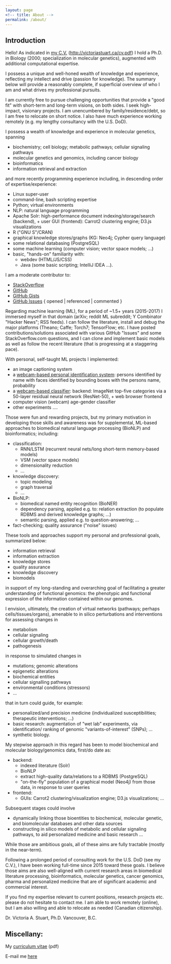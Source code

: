 ```yaml
---
layout: page
<!-- title: About -->
permalink: /about/
---
```

## Introduction

Hello!  As indicated in [my C.V.](http://victoriastuart.ca/cv.pdf) (http://victoriastuart.ca/cv.pdf) I hold a Ph.D. in Biology (2000; specialization in molecular genetics), augmented with additional computational expertise.

I possess a unique and well-honed wealth of knowledge and experience, reflecting my intellect and drive (passion for knowledge).  The summary below will provide a reasonably complete, if superficial overview of who I am and what drives my professional pursuits.

I am currently free to pursue challenging opportunities that provide a "good fit" with short-term and long-term visions, on both sides.  I seek high-impact, visionary projects.  I am unencumbered by family/residence/debt, so I am free to relocate on short notice.  I also have much experience working remotely (e.g. my lengthy consultancy with the U.S. DoD).

I possess a wealth of knowledge and experience in molecular genetics, spanning

 * biochemistry; cell biology; metabolic pathways; cellular signaling pathways
 * molecular genetics and genomics, including cancer biology
 * bioinformatics
 * information retrieval and extraction

and more recently programming experience including, in descending order of expertise/experience:

 * Linux super-user
 * command-line, bash scripting expertise
 * Python; virtual environments
 * NLP: natural language programming
 * Apache Solr: high-performance document indexing/storage/search (backend), +
   user GUI (frontend): Carrot2 clustering engine; D3.js visualizations
 * R ("GNU S"/CRAN)
 * graphical knowledge stores/graphs (KG: Neo4j; Cypher query language)
 * some relational databasing (PostgreSQL)
 * some machine learning (computer vision; vector space models; ...)
 * basic, "hands-on" familiarity with:
    * webdev (HTML/JS/CSS)
    * Java (some basic scripting; IntelliJ IDEA ...).

I am a moderate contributor to:

 * [StackOverflow](https://stackoverflow.com/users/1904943/victoria-stuart?tab=profile)
 * [GitHub](https://github.com/victoriastuart)
 * [GitHub Gists](https://gist.github.com/victoriastuart)
 * [GitHub Issues](https://www.google.com/search?num=20&q=github+AND+%22victoriastuart+opened+this+Issue%22+OR+%22victoriastuart+referenced+this+issue%22+OR+%22victoriastuart+commented+on%22&oq=github+AND+%22victoriastuart+opened+this+Issue%22+OR+%22victoriastuart+referenced+this+issue%22+OR+%22victoriastuart+commented+on%22&gs_l=psy-ab.12...0.0.0.3196.0.0.0.0.0.0.0.0..0.0....0...1..64.psy-ab..0.0.0.XhmLQhgVmnc) { opened \| referenced \| commented }

Regarding machine learning (ML), for a period of ~1.5+ years (2015-2017) I immersed myself in that domain (arXiv; reddit ML subreddit; Y Combinator "Hacker News"; RSS feeds).  I can follow the literature, install and debug the major platforms (Theano; Caffe; Torch7; TensorFlow; etc.  I have posted contributions/solutions associated with various GitHub "Issues" and some StackOverflow.com questions, and I can clone and implement basic models as well as follow the recent literature (that is progressing at a staggering pace).

With personal, self-taught ML projects I implemented:

 * an image captioning system
 * a [webcam-based personal identification system](https://github.com/victoriastuart/cv_facial_identification): persons identified by name with faces identified by bounding boxes with the persons name, probability
 * a [webcam-based classifier](https://github.com/victoriastuart/keras_js_canvas_resnet-50): backend: ImageNet top-five categories via a 50-layer residual neural network (ResNet-50), + web browser frontend
 * computer vision (webcam) age-gender classifier
 * other experiments ....

Those were fun and rewarding projects, but my primary motivation in developing those skills and awareness was for supplemental, ML-based approaches to biomedical natural language processing (BioNLP) and bioinformatics; including:

 * classification:
    * RNN/LSTM (recurrent neural nets/long short-term memory-based models)
    * VSM (vector space models)
    * dimensionality reduction
    * ...
 * knowledge discovery:
    * topic modeling
    * graph traversal
    * ...
 * BioNLP:
    * biomedical named entity recognition (BioNER)
    * dependency parsing, applied e.g. to: relation extraction (to populate
      RDBMS and derived knowledge graphs; ...)
    * semantic parsing, applied e.g. to question-answering; ...
 * fact-checking; quality assurance ("noise" issues)

These tools and approaches support my personal and professional goals, summarized below:

 * information retrieval
 * information extraction
 * knowledge stores
 * quality assurance
 * knowledge discovery
 * biomodels

in support of my long-standing and overarching goal of facilitating a greater understanding of functional genomics: the phenotypic and functional expression of the information contained within our genomes.

I envision, ultimately, the creation of virtual networks (pathways; perhaps cells/tissues/organs), amenable to in silico perturbations and interventions for assessing changes in

 * metabolism
 * cellular signaling
 * cellular growth/death
 * pathogenesis

in response to simulated changes in

 * mutations; genomic alterations
 * epigenetic alterations
 * biochemical entities
 * cellular signalling pathways
 * environmental conditions (stressors)
 * ...

that in turn could guide, for example:

 * personalized/and precision medicine (individualized susceptibilities;
   therapeutic interventions; ...)
 * basic research: augmentation of "wet lab" experiments, via identification/
   ranking of genomic "variants-of-interest" (SNPs); ...
 * synthetic biology.

My stepwise approach in this regard has been to model biochemical and molecular biology/genomics data, first/do date as:

 * backend:
    * indexed literature (Solr)
    * BioNLP
    * extract high-quality data/relations to a RDBMS (PostgreSQL)
    * "on-the-fly" population of a graphical model (Neo4j) from those data, in
      response to user queries
 * frontend:
    * GUIs: Carrot2 clustering/visualization engine; D3.js visualizations; ...

Subsequent stages could involve

 * dynamically linking those bioentities to biochemical, molecular genetic, and
   biomolecular databases and other data sources
 * constructing in silico models of metabolic and cellular signaling pathways,
   to aid personalized medicine and basic research ...

While those are ambitious goals, all of these aims are fully tractable (mostly in the near-term).

Following a prolonged period of consulting work for the U.S. DoD (see my C.V.), I have been working full-time since 2015 toward these goals.  I believe those aims are also well-aligned with current research areas in biomedical literature processing, bioinformatics, molecular genetics, cancer genomics, pharma and personalized medicine that are of significant academic and commercial interest.

If you find my expertise relevant to current positions, research projects etc. please do not hesitate to contact me.  I am able to work remotely (online), but I am also willing and able to relocate as needed (Canadian citizenship).

Dr. Victoria A. Stuart, Ph.D.
Vancouver, B.C.

## Miscellany:

My [curriculum vitae](\.\./cv.pdf) (pdf)

E-mail me [here](mailto:Victoria.A.Stuart@gmail.com)

